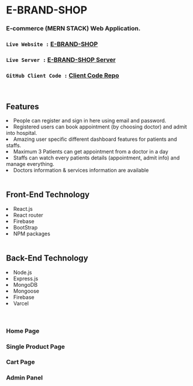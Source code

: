 # E-BRAND-SHOP
### E-commerce (MERN STACK) Web Application.


### `Live Website :` [E-BRAND-SHOP](https://e-brand-shop.web.app/)
### `Live Server :` [E-BRAND-SHOP Server](https://secure-scrubland-67511.herokuapp.com/)
### `GitHub Client Code :` [Client Code Repo](https://github.com/smn-riaz/e-brand-shop-client)

<br>
<h2>Features</h2>
<li>People can register and sign in here using email and password.</li>
<li>Registered users can book appointment (by choosing doctor) and admit into hospital.</li>
<li>Amazing user specific different dashboard features for patients and  staffs.</li>
<li>Maximum 3 Patients can get appointment from a doctor in a day</li>
<li>Staffs can watch every patients details (appointment, admit info) and manage everything.</li>
<li>Doctors information & services information are available</li>

<br>

<h2>Front-End Technology</h2>
<li>React.js</li>
<li>React router</li>
<li>Firebase</li>
<li>BootStrap</li>
<li>NPM packages</li>
<br>

<h2>Back-End Technology</h2>
<li>Node.js</li>
<li>Express.js</li>
<li>MongoDB</li>
<li>Mongoose</li>
<li>Firebase</li>
<li>Varcel</li>
<br><br>

<h3>Home Page</h3>
<h3>Single Product Page</h3>
<h3>Cart Page</h3>
<h3>Admin Panel</h3>
